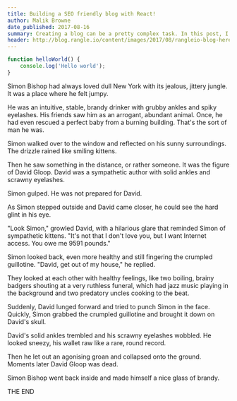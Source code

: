 ```yaml
---
title: Building a SEO friendly blog with React!
author: Malik Browne
date_published: 2017-08-16
summary: Creating a blog can be a pretty complex task. In this post, I go over how I was able to use it using React, YAML, and Markdown.
header: http://blog.rangle.io/content/images/2017/08/rangleio-blog-heres-why-you-want-to-use-react-vr-1.gif
---
```


```javascript
function helloWorld() {
	console.log('Hello world');
}
```

Simon Bishop had always loved dull New York with its jealous, jittery jungle. It was a place where he felt jumpy.

He was an intuitive, stable, brandy drinker with grubby ankles and spiky eyelashes. His friends saw him as an arrogant, abundant animal. Once, he had even rescued a perfect baby from a burning building. That's the sort of man he was.

Simon walked over to the window and reflected on his sunny surroundings. The drizzle rained like smiling kittens.

Then he saw something in the distance, or rather someone. It was the figure of David Gloop. David was a sympathetic author with solid ankles and scrawny eyelashes.

Simon gulped. He was not prepared for David.

As Simon stepped outside and David came closer, he could see the hard glint in his eye.

"Look Simon," growled David, with a hilarious glare that reminded Simon of sympathetic kittens. "It's not that I don't love you, but I want Internet access. You owe me 9591 pounds."

Simon looked back, even more healthy and still fingering the crumpled guillotine. "David, get out of my house," he replied.

They looked at each other with healthy feelings, like two boiling, brainy badgers shouting at a very ruthless funeral, which had jazz music playing in the background and two predatory uncles cooking to the beat.

Suddenly, David lunged forward and tried to punch Simon in the face. Quickly, Simon grabbed the crumpled guillotine and brought it down on David's skull.

David's solid ankles trembled and his scrawny eyelashes wobbled. He looked sneezy, his wallet raw like a rare, round record.

Then he let out an agonising groan and collapsed onto the ground. Moments later David Gloop was dead.

Simon Bishop went back inside and made himself a nice glass of brandy.

THE END 